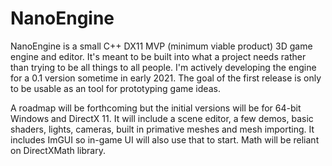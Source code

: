 # NanoEngine

NanoEngine is a small C++ DX11 MVP (minimum viable product) 3D game engine and editor. It's meant to be built into what a project needs rather than trying to be all things to all people. I'm actively developing the engine for a 0.1 version sometime in early 2021. The goal of the first release is only to be usable as an tool for prototyping game ideas.

A roadmap will be forthcoming but the initial versions will be for 64-bit Windows and DirectX 11. It will include a scene editor, a few demos, basic shaders, lights, cameras, built in primative meshes and mesh importing. It includes ImGUI so in-game UI will also use that to start. Math will be reliant on DirectXMath library.
